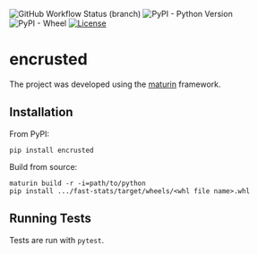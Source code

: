 ![GitHub Workflow Status (branch)](https://img.shields.io/github/workflow/status/zachcoleman/encrusted/tests/main)
![PyPI - Python Version](https://img.shields.io/pypi/pyversions/encrusted)
![PyPI - Wheel](https://img.shields.io/pypi/wheel/encrusted)
[![License](https://img.shields.io/badge/license-Apache2.0-green)](./LICENSE)

# encrusted 
The project was developed using the [maturin](https://maturin.rs) framework.

## Installation
From PyPI:
```shell
pip install encrusted
```

Build from source:
```
maturin build -r -i=path/to/python
pip install .../fast-stats/target/wheels/<whl file name>.whl
```

## Running Tests
Tests are run with `pytest`.